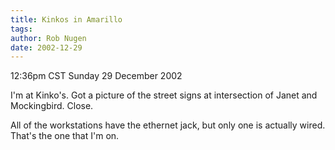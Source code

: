 ```yaml
---
title: Kinkos in Amarillo
tags: 
author: Rob Nugen
date: 2002-12-29
---
```


<p class=date>12:36pm CST Sunday 29 December 2002</p>

<p>I'm at Kinko's.  Got a picture of the street signs at intersection
of Janet and Mockingbird.  Close.</p>

<p>All of the workstations have the ethernet jack, but only one is
actually wired.  That's the one that I'm on.</p>

